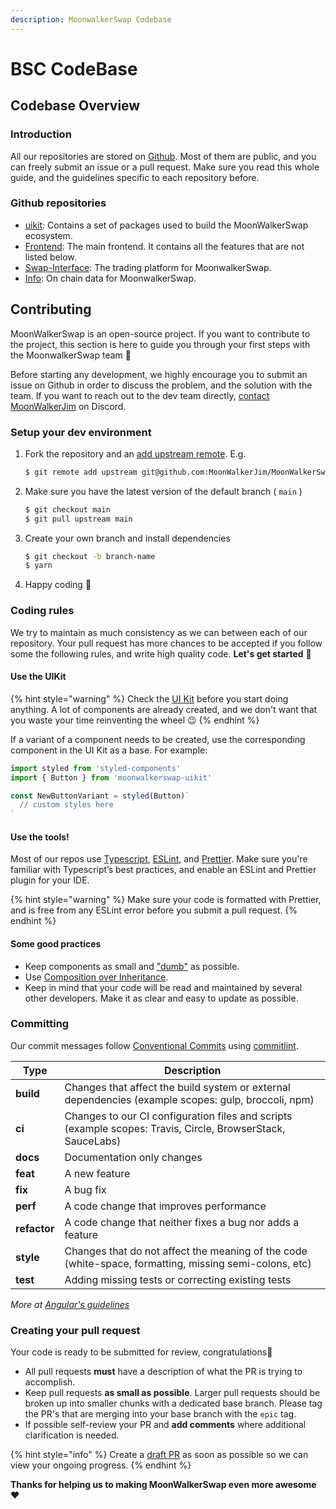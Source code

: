 ```yaml
---
description: MoonwalkerSwap Codebase
---
```


# BSC CodeBase

## Codebase Overview

### Introduction

All our repositories are stored on [Github](https://github.com/MoonWalkerJim). Most of them are public, and you can freely submit an issue or a pull request. Make sure you read this whole guide, and the guidelines specific to each repository before.

### Github repositories

* [uikit](https://github.com/MoonWalkerJim/MoonwalkerSwap-uikit): Contains a set of packages used to build the MoonWalkerSwap ecosystem.
* [Frontend](https://github.com/MoonWalkerJim/MoonWalkerSwap-FrontEnd-Main): The main frontend. It contains all the features that are not listed below.
* [Swap-Interface](https://github.com/MoonWalkerJim/int): The trading platform for MoonwalkerSwap.
* [Info](https://github.com/MoonWalkerJim/moonwalker-info): On chain data for MoonwalkerSwap.

## Contributing

MoonWalkerSwap is an open-source project. If you want to contribute to the project, this section is here to guide you through your first steps with the MoonwalkerSwap team 🌙

Before starting any development, we highly encourage you to submit an issue on Github in order to discuss the problem, and the solution with the team. If you want to reach out to the dev team directly, [contact MoonWalkerJim](https://discord.gg/RSRMJsvp) on Discord.

### Setup your dev environment

1.  Fork the repository and an [add upstream remote](https://docs.github.com/en/free-pro-team@latest/github/collaborating-with-issues-and-pull-requests/configuring-a-remote-for-a-fork). E.g.

    ```bash
    $ git remote add upstream git@github.com:MoonWalkerJim/MoonWalkerSwap-FrontEnd-Main.git
    ```
2.  Make sure you have the latest version of the default branch ( `main` )

    ```bash
    $ git checkout main
    $ git pull upstream main
    ```
3.  Create your own branch and install dependencies

    ```bash
    $ git checkout -b branch-name
    $ yarn
    ```
4. Happy coding 🎉

### Coding rules

We try to maintain as much consistency as we can between each of our repository. Your pull request has more chances to be accepted if you follow some the following rules, and write high quality code. **Let's get started** 💪

#### Use the UIKit

{% hint style="warning" %}
Check the [UI Kit](https://github.com/MoonWalkerJim/MoonwalkerSwap-uikit) before you start doing anything. A lot of components are already created, and we don't want that you waste your time reinventing the wheel 😉
{% endhint %}

If a variant of a component needs to be created, use the corresponding component in the UI Kit as a base. For example:

```javascript
import styled from 'styled-components'
import { Button } from 'moonwalkerswap-uikit'

const NewButtonVariant = styled(Button)`
  // custom styles here
`
```

#### Use the tools!

Most of our repos use [Typescript](https://www.typescriptlang.org/docs), [ESLint](https://eslint.org/docs/user-guide/getting-started), and [Prettier](https://prettier.io/). Make sure you're familiar with Typescript’s best practices, and enable an ESLint and Prettier plugin for your IDE.

{% hint style="warning" %}
Make sure your code is formatted with Prettier, and is free from any ESLint error before you submit a pull request.
{% endhint %}

#### Some good practices

* Keep components as small and ["dumb"](https://en.wikipedia.org/wiki/Pure\_function) as possible.
* Use [Composition over Inheritance](https://reactjs.org/docs/composition-vs-inheritance.html).
* Keep in mind that your code will be read and maintained by several other developers. Make it as clear and easy to update as possible.

### Committing <a href="#committing" id="committing"></a>

Our commit messages follow [Conventional Commits](https://www.conventionalcommits.org/en/v1.0.0/) using [commitlint](https://commitlint.js.org/#/).‌

| Type         | Description                                                                                                 |
| ------------ | ----------------------------------------------------------------------------------------------------------- |
| **build**    | Changes that affect the build system or external dependencies (example scopes: gulp, broccoli, npm)         |
| **ci**       | Changes to our CI configuration files and scripts (example scopes: Travis, Circle, BrowserStack, SauceLabs) |
| **docs**     | Documentation only changes                                                                                  |
| **feat**     | A new feature                                                                                               |
| **fix**      | A bug fix                                                                                                   |
| **perf**     | A code change that improves performance                                                                     |
| **refactor** | A code change that neither fixes a bug nor adds a feature                                                   |
| **style**    | Changes that do not affect the meaning of the code (white-space, formatting, missing semi-colons, etc)      |
| **test**     | Adding missing tests or correcting existing tests                                                           |

_More at_ [_Angular's guidelines_](https://github.com/angular/angular/blob/22b96b9/CONTRIBUTING.md#type)_​_

### Creating your pull request

Your code is ready to be submitted for review, congratulations🥳

* All pull requests **must** have a description of what the PR is trying to accomplish.
* Keep pull requests **as small as possible**. Larger pull requests should be broken up into smaller chunks with a dedicated base branch. Please tag the PR's that are merging into your base branch with the `epic` tag.
* If possible self-review your PR and **add comments** where additional clarification is needed.

{% hint style="info" %}
Create a [draft PR](https://github.blog/2019-02-14-introducing-draft-pull-requests/) as soon as possible so we can view your ongoing progress.
{% endhint %}

**Thanks for helping us to making MoonWalkerSwap even more awesome** ❤
